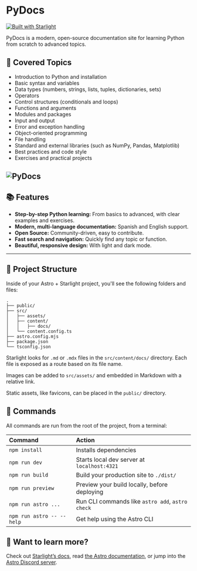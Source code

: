 # PyDocs

[![Built with Starlight](https://astro.badg.es/v2/built-with-starlight/tiny.svg)](https://starlight.astro.build)

PyDocs is a modern, open-source documentation site for learning Python from scratch to advanced topics.

## 📖 Covered Topics

- Introduction to Python and installation
- Basic syntax and variables
- Data types (numbers, strings, lists, tuples, dictionaries, sets)
- Operators
- Control structures (conditionals and loops)
- Functions and arguments
- Modules and packages
- Input and output
- Error and exception handling
- Object-oriented programming
- File handling
- Standard and external libraries (such as NumPy, Pandas, Matplotlib)
- Best practices and code style
- Exercises and practical projects

![PyDocs](https://nelson-5553.vercel.app/img/Projectos/pydocs.png)
---

## 📚 Features

- **Step-by-step Python learning:** From basics to advanced, with clear examples and exercises.
- **Modern, multi-language documentation:** Spanish and English support.
- **Open Source:** Community-driven, easy to contribute.
- **Fast search and navigation:** Quickly find any topic or function.
- **Beautiful, responsive design:** With light and dark mode.

---

## 🚀 Project Structure

Inside of your Astro + Starlight project, you'll see the following folders and files:

```
.
├── public/
├── src/
│   ├── assets/
│   ├── content/
│   │   ├── docs/
│   └── content.config.ts
├── astro.config.mjs
├── package.json
└── tsconfig.json
```

Starlight looks for `.md` or `.mdx` files in the `src/content/docs/` directory. Each file is exposed as a route based on its file name.

Images can be added to `src/assets/` and embedded in Markdown with a relative link.

Static assets, like favicons, can be placed in the `public/` directory.

## 🧞 Commands

All commands are run from the root of the project, from a terminal:

| Command                   | Action                                           |
| :------------------------ | :----------------------------------------------- |
| `npm install`             | Installs dependencies                            |
| `npm run dev`             | Starts local dev server at `localhost:4321`      |
| `npm run build`           | Build your production site to `./dist/`          |
| `npm run preview`         | Preview your build locally, before deploying     |
| `npm run astro ...`       | Run CLI commands like `astro add`, `astro check` |
| `npm run astro -- --help` | Get help using the Astro CLI                     |

## 👀 Want to learn more?

Check out [Starlight’s docs](https://starlight.astro.build/), read [the Astro documentation](https://docs.astro.build), or jump into the [Astro Discord server](https://astro.build/chat).
